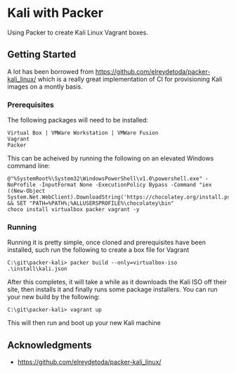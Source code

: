 # Kali with Packer

Using Packer to create Kali Linux Vagrant boxes.

## Getting Started

A lot has been borrowed from https://github.com/elreydetoda/packer-kali_linux/ which is a really great implementation of CI for provisioning Kali images on a montly basis. 

### Prerequisites

The following packages will need to be installed:

```
Virtual Box | VMWare Workstation | VMWare Fusion
Vagrant
Packer
```
This can be acheived by running the following on an elevated Windows command line:

```
@"%SystemRoot%\System32\WindowsPowerShell\v1.0\powershell.exe" -NoProfile -InputFormat None -ExecutionPolicy Bypass -Command "iex ((New-Object System.Net.WebClient).DownloadString('https://chocolatey.org/install.ps1'))" && SET "PATH=%PATH%;%ALLUSERSPROFILE%\chocolatey\bin"
choco install virtualbox packer vagrant -y
```

### Running

Running it is pretty simple, once cloned and prerequisites have been installed, such run the following to create a box file for Vagrant

```
C:\git\packer-kali> packer build --only=virtualbox-iso .\install\kali.json
```

After this completes, it will take a while as it downloads the Kali ISO off their site, then installs it and finally runs some package installers. You can run your new build by the following:

```
C:\git\packer-kali> vagrant up
```

This will then run and boot up your new Kali machine

## Acknowledgments

* https://github.com/elreydetoda/packer-kali_linux/

